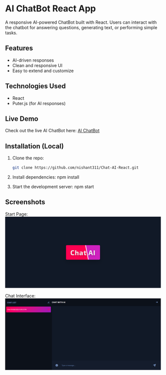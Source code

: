 # AI ChatBot React App

A responsive AI-powered ChatBot built with React. Users can interact with the chatbot for answering questions, generating text, or performing simple tasks.

## Features

- AI-driven responses
- Clean and responsive UI
- Easy to extend and customize

## Technologies Used

- React
- Puter.js (for AI responses)

## Live Demo

Check out the live AI ChatBot here: [AI ChatBot](https://chat-ai-react-puterjs.vercel.app/)

## Installation (Local)

1. Clone the repo:
   ```bash
   git clone https://github.com/nishant311/Chat-AI-React.git
   ```
2. Install dependencies:
   npm install

3. Start the development server:
   npm start

## Screenshots

Start Page:
![AI ChatBot Startpage](image.png)

Chat Interface:
![AI ChatBot Interface](image-1.png)
